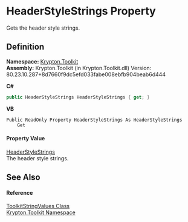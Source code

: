 # HeaderStyleStrings Property


Gets the header style strings.



## Definition
**Namespace:** <a href="79d2eac2-21f4-54ff-7552-b20c33c30600.md">Krypton.Toolkit</a>  
**Assembly:** Krypton.Toolkit (in Krypton.Toolkit.dll) Version: 80.23.10.287+8d7660f9dc5efd033fabe008ebfb904beab6d444

**C#**
``` C#
public HeaderStyleStrings HeaderStyleStrings { get; }
```
**VB**
``` VB
Public ReadOnly Property HeaderStyleStrings As HeaderStyleStrings
	Get
```



#### Property Value
<a href="44b21ee9-b109-88d1-6a30-9a69b11ef66f.md">HeaderStyleStrings</a>  
The header style strings.

## See Also


#### Reference
<a href="17eaa1c0-4744-e2c6-9ebe-b78766940617.md">ToolkitStringValues Class</a>  
<a href="79d2eac2-21f4-54ff-7552-b20c33c30600.md">Krypton.Toolkit Namespace</a>  
